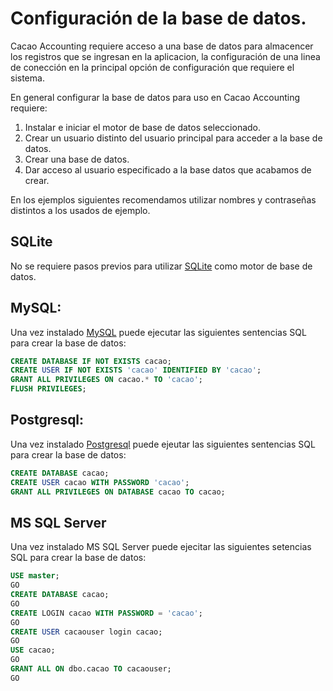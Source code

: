 # Configuración de la base de datos.

Cacao Accounting requiere acceso a una base de datos para almacencer los registros que se ingresan en la
aplicacion, la configuración de una linea de conección en la principal opción de configuración que requiere
el sistema.

En general configurar la base de datos para uso en Cacao Accounting requiere:

1. Instalar e iniciar el motor de base de datos seleccionado.
2. Crear un usuario distinto del usuario principal para acceder a la base de datos.
3. Crear una base de datos.
4. Dar acceso al usuario especificado a la base datos que acabamos de crear.

En los ejemplos siguientes recomendamos utilizar nombres y contraseñas distintos a los usados de ejemplo.

## SQLite

No se requiere pasos previos para utilizar [SQLite](https://docs.sqlalchemy.org/en/20/dialects/sqlite.html) como motor de base de datos.

## MySQL:

Una vez instalado [MySQL](https://docs.sqlalchemy.org/en/20/dialects/mysql.html) puede ejecutar las siguientes sentencias SQL para crear la base de datos:

```sql
CREATE DATABASE IF NOT EXISTS cacao;
CREATE USER IF NOT EXISTS 'cacao' IDENTIFIED BY 'cacao';
GRANT ALL PRIVILEGES ON cacao.* TO 'cacao';
FLUSH PRIVILEGES;
```

## Postgresql:

Una vez instalado [Postgresql](https://docs.sqlalchemy.org/en/20/dialects/postgresql.html) puede ejeutar las siguientes sentencias SQL para crear la base de datos:

```sql
CREATE DATABASE cacao;
CREATE USER cacao WITH PASSWORD 'cacao';
GRANT ALL PRIVILEGES ON DATABASE cacao TO cacao;
```

## MS SQL Server

Una vez instalado MS SQL Server puede ejecitar las siguientes setencias SQL para crear la base de datos:

```sql
USE master;
GO
CREATE DATABASE cacao;
GO
CREATE LOGIN cacao WITH PASSWORD = 'cacao';
GO
CREATE USER cacaouser login cacao;
GO
USE cacao;
GO
GRANT ALL ON dbo.cacao TO cacaouser;
GO
```
